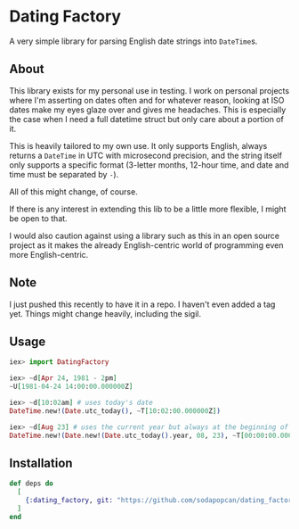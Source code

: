 # Dating Factory

A very simple library for parsing English date strings into `DateTime`s.

## About

This library exists for my personal use in testing.  I work on personal projects
where I'm asserting on dates often and for whatever reason, looking at ISO dates
make my eyes glaze over and gives me headaches.  This is especially the case
when I need a full datetime struct but only care about a portion of it.

This is heavily tailored to my own use.  It only supports English, always
returns a `DateTime` in UTC with microsecond precision, and the string itself
only supports a specific format (3-letter months, 12-hour time, and date and
time must be separated by `-`).

All of this might change, of course.

If there is any interest in extending this lib to be a little more flexible,
I might be open to that.

I would also caution against using a library such as this in an open source
project as it makes the already English-centric world of programming even more
English-centric.

## Note

I just pushed this recently to have it in a repo.  I haven't even added a tag
yet.  Things might change heavily, including the sigil.

## Usage

```elixir
iex> import DatingFactory

iex> ~d[Apr 24, 1981 - 2pm]
~U[1981-04-24 14:00:00.000000Z]

iex> ~d[10:02am] # uses today's date
DateTime.new!(Date.utc_today(), ~T[10:02:00.000000Z])

iex> ~d[Aug 23] # uses the current year but always at the beginning of the day
DateTime.new!(Date.new!(Date.utc_today().year, 08, 23), ~T[00:00:00.000000Z])
```

## Installation

```elixir
def deps do
  [
    {:dating_factory, git: "https://github.com/sodapopcan/dating_factory.git"}
  ]
end
```
